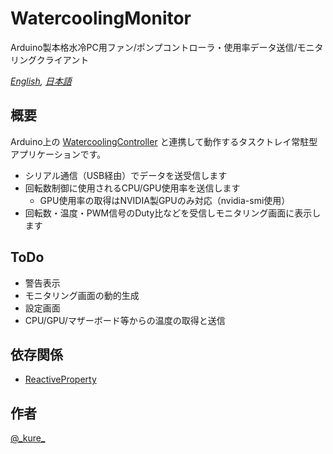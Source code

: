 # WatercoolingMonitor

Arduino製本格水冷PC用ファン/ポンプコントローラ・使用率データ送信/モニタリングクライアント

*[English](README.md), [日本語](README.ja.md)*

## 概要

Arduino上の [WatercoolingController](https://github.com/xiphen-jp/WatercoolingController) と連携して動作するタスクトレイ常駐型アプリケーションです。

- シリアル通信（USB経由）でデータを送受信します
- 回転数制御に使用されるCPU/GPU使用率を送信します
    - GPU使用率の取得はNVIDIA製GPUのみ対応（nvidia-smi使用）
- 回転数・温度・PWM信号のDuty比などを受信しモニタリング画面に表示します

## ToDo

- 警告表示
- モニタリング画面の動的生成
- 設定画面
- CPU/GPU/マザーボード等からの温度の取得と送信

## 依存関係

- [ReactiveProperty](https://github.com/runceel/ReactiveProperty)

## 作者

[@\_kure\_](https://twitter.com/_kure_)
